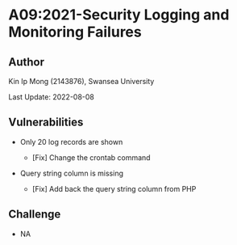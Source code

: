 # A09:2021-Security Logging and Monitoring Failures

## Author

Kin Ip Mong (2143876), Swansea University

Last Update: 2022-08-08

## Vulnerabilities

- Only 20 log records are shown
    - [Fix] Change the crontab command

- Query string column is missing
    - [Fix] Add back the query string column from PHP

## Challenge

- NA
